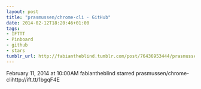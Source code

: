 ```yaml
---
layout: post
title: "prasmussen/chrome-cli · GitHub"
date: 2014-02-12T18:20:46+01:00
tags:
- IFTTT
- Pinboard
- github
- stars
tumblr_url: http://fabiantheblind.tumblr.com/post/76436953444/prasmussen-chrome-cli-github
---
```

February 11, 2014 at 10:00AM
fabiantheblind starred prasmussen/chrome-clihttp://ift.tt/1bgqF4E
